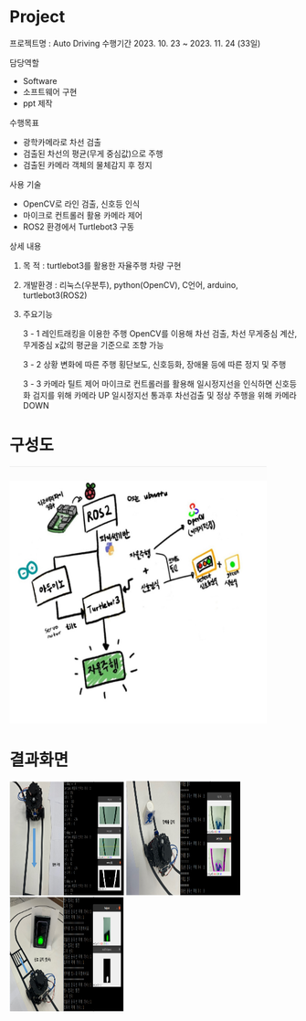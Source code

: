 # Project

 프로젝트명 : Auto Driving
수행기간
 2023. 10. 23 ~ 2023. 11. 24 (33일)

담당역할
- Software
- 소프트웨어 구현
- ppt 제작
 
수행목표
- 광학카메라로 차선 검출
- 검출된 차선의 평균(무게 중심값)으로 주행
- 검출된 카메라 객체의 물체감지 후 정지
 
사용 기술
- OpenCV로 라인 검출, 신호등 인식
- 마이크로 컨트롤러 활용 카메라 제어
- ROS2 환경에서 Turtlebot3 구동

상세 내용
1) 목 적 : turtlebot3를 활용한 자율주행 차량 구현
2) 개발환경 : 리눅스(우분투), python(OpenCV), C언어, arduino, turtlebot3(ROS2)
3) 주요기능
   
   3 - 1 레인트래킹을 이용한 주행 
	OpenCV를 이용해 차선 검출, 차선 무게중심 계산, 무게중심 x값의 평균을 기준으로 조향 가능

   3 - 2 상황 변화에 따른 주행 
	횡단보도, 신호등화, 장애물 등에 따른 정지 및 주행 
 
   3 - 3 카메라 틸트 제어
	마이크로 컨트롤러를 활용해 일시정지선을 인식하면 신호등화 검지를 위해 카메라 UP
	일시정지선 통과후 차선검출 및 정상 주행을 위해 카메라 DOWN

# 구성도
<img src="https://github.com/Cshe97/Auto_driving/blob/main/%EC%9E%90%EC%9C%A8%EC%A3%BC%ED%96%89%20%EA%B5%AC%EC%84%B1%EB%8F%84.jpg?raw=true"  width="450" height="450">

# 결과화면
<img src="https://github.com/Cshe97/Auto_driving/blob/main/lane_trace.png?raw=true"  width="200" height="200">        <img src="https://github.com/Cshe97/Auto_driving/blob/main/detect_object.png?raw=true"  width="200" height="200">        <img src="https://github.com/Cshe97/Auto_driving/blob/main/detect_light.png?raw=true"  width="200" height="200">
